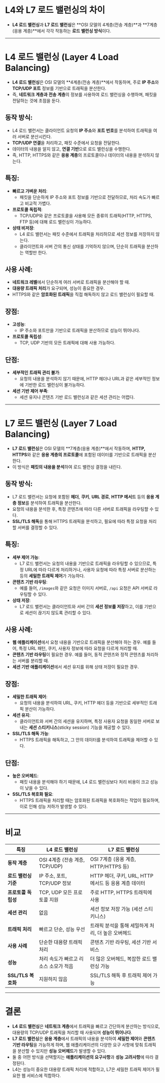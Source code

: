# L4와 L7 로드 밸런싱의 차이

- **L4 로드 밸런싱**과 **L7 로드 밸런싱**은 **OSI 모델의 4계층(전송 계층)**과 **7계층(응용 계층)**에서 각각 작동하는 **로드 밸런싱 방식**이다.

---

# **L4 로드 밸런싱 (Layer 4 Load Balancing)**

- **L4 로드 밸런싱**은 OSI 모델의 **4계층(전송 계층)**에서 작동하며, 주로 **IP 주소**와 **TCP/UDP 포트** 정보를 기반으로 트래픽을 분산한다.
- 즉, **네트워크 계층과 전송 계층**의 정보를 사용하여 로드 밸런싱을 수행하며, 패킷을 전달하는 것에 초점을 둔다.

## 동작 방식:

- L4 로드 밸런서는 클라이언트 요청의 **IP 주소**와 **포트 번호**를 분석하여 트래픽을 여러 서버로 분산시킨다.
- **TCP/UDP 연결**을 처리하고, 패킷 수준에서 요청을 전달한다.
- 데이터의 내용을 알지 않고, **연결 기반**으로 로드 밸런싱을 수행한다.
- 즉, HTTP, HTTPS와 같은 **응용 계층**의 프로토콜이나 데이터의 내용을 분석하지 않는다.

## 특징:

- **빠르고 가벼운 처리**:
    - 패킷을 단순하게 IP 주소와 포트 정보를 기반으로 전달하므로, 처리 속도가 빠르고 비교적 가볍다.
- **프로토콜 독립적**:
    - TCP/UDP와 같은 프로토콜을 사용해 모든 종류의 트래픽(HTTP, HTTPS, FTP 등)에 대해 로드 밸런싱이 가능하다.
- **상태 비저장**:
    - L4 로드 밸런서는 패킷 수준에서 트래픽을 처리하므로 세션 정보를 저장하지 않는다.
    - 클라이언트와 서버 간의 통신 상태를 기억하지 않으며, 단순히 트래픽을 분산하는 역할만 한다.

## 사용 사례:

- **네트워크 레벨**에서 단순하게 여러 서버로 트래픽을 분산해야 할 때.
- **대용량 트래픽 처리**가 요구되며, 성능이 중요한 경우.
- HTTPS와 같은 **암호화된 트래픽**을 직접 해독하지 않고 로드 밸런싱이 필요할 때.

## 장점:

- **고성능**:
    - IP 주소와 포트만을 기반으로 트래픽을 분산하므로 성능이 뛰어나다.
- **프로토콜 독립성**:
    - TCP, UDP 기반의 모든 트래픽에 대해 사용 가능하다.

## 단점:

- **세부적인 트래픽 관리 불가**:
    - 요청의 내용을 분석하지 않기 때문에, HTTP 헤더나 URL과 같은 세부적인 정보에 기반한 로드 밸런싱이 불가능하다.
- **세션 기반 제어 부족**:
    - 세션 유지나 콘텐츠 기반 로드 밸런싱과 같은 세션 관리는 어렵다.

---

# **L7 로드 밸런싱 (Layer 7 Load Balancing)**

- **L7 로드 밸런싱**은 OSI 모델의 **7계층(응용 계층)**에서 작동하며, **HTTP, HTTPS**와 같은 **응용 계층의 프로토콜**에 포함된 데이터를 기반으로 트래픽을 분산한다.
- 이 방식은 **패킷의 내용을 분석**하여 로드 밸런싱 결정을 내린다.

## 동작 방식:

- L7 로드 밸런서는 요청에 포함된 **헤더**, **쿠키**, **URL 경로**, **HTTP 메서드** 등의 **응용 계층 정보**를 분석하여 트래픽을 분산한다.
- 요청의 내용을 분석한 후, 특정 콘텐츠에 따라 다른 서버로 트래픽을 라우팅할 수 있다.
- **SSL/TLS 해독**을 통해 HTTPS 트래픽을 분석하고, 필요에 따라 특정 요청을 처리할 서버를 결정할 수 있다.

## 특징:

- **세부 제어 가능**:
    - L7 로드 밸런서는 요청의 내용을 기반으로 트래픽을 라우팅할 수 있으므로, 특정 URL에 따라 다르게 처리하거나, 사용자 요청에 따라 특정 서버로 분산하는 등의 **세밀한 트래픽 제어**가 가능하다.
- **콘텐츠 기반 라우팅**:
    - 예를 들어, `/images`와 같은 요청은 이미지 서버로, `/api` 요청은 API 서버로 라우팅할 수 있다.
- **상태 저장**:
    - L7 로드 밸런서는 클라이언트와 서버 간의 **세션 정보를 저장**하고, 이를 기반으로 세션이 끊기지 않도록 관리할 수 있다.

## 사용 사례:

- **웹 애플리케이션**에서 요청 내용을 기반으로 트래픽을 분산해야 하는 경우. 예를 들어, 특정 URL 패턴, 쿠키, 사용자 정보에 따라 요청을 다르게 처리할 때.
- **콘텐츠 기반 라우팅**이 필요한 경우. 예를 들어, 동적 콘텐츠와 정적 콘텐츠를 처리하는 서버를 분리할 때.
- **세션 기반 애플리케이션**에서 세션 유지를 위해 상태 저장이 필요한 경우.

## 장점:

- **세밀한 트래픽 제어**:
    - 요청의 내용을 분석하여 URL, 쿠키, HTTP 헤더 등을 기반으로 세부적인 트래픽 분산이 가능하다.
- **세션 유지**:
    - 클라이언트와 서버 간의 세션을 유지하며, 특정 사용자 요청을 동일한 서버로 보내는 **세션 스티키니스**(sticky session) 기능을 제공할 수 있다.
- **SSL/TLS 해독 가능**:
    - HTTPS 트래픽을 해독하고, 그 안의 데이터를 분석하여 트래픽을 제어할 수 있다.

## 단점:

- **높은 오버헤드**:
    - 패킷 내용을 분석해야 하기 때문에, L4 로드 밸런싱보다 처리 비용이 크고 성능이 낮을 수 있다.
- **SSL/TLS 복호화 필요**:
    - HTTPS 트래픽을 처리할 때는 암호화된 트래픽을 복호화하는 작업이 필요하며, 이로 인해 성능 저하가 발생할 수 있다.

---

# 비교

| **특징** | **L4 로드 밸런싱** | **L7 로드 밸런싱** |
| --- | --- | --- |
| **동작 계층** | OSI 4계층 (전송 계층, TCP/UDP) | OSI 7계층 (응용 계층, HTTP/HTTPS 등) |
| **로드 밸런싱 기준** | IP 주소, 포트, TCP/UDP 정보 | HTTP 헤더, 쿠키, URL, HTTP 메서드 등 응용 계층 데이터 |
| **프로토콜 독립성** | TCP, UDP 모든 프로토콜 지원 | 주로 HTTP, HTTPS 트래픽에 사용 |
| **세션 관리** | 없음 | 세션 정보 저장 가능 (세션 스티키니스) |
| **트래픽 처리** | 빠르고 단순, 성능 우선 | 트래픽 분석을 통해 세밀하게 처리, 더 높은 오버헤드 |
| **사용 사례** | 단순한 대용량 트래픽 처리 | 콘텐츠 기반 라우팅, 세션 기반 서비스 |
| **성능** | 처리 속도가 빠르고 리소스 소모가 적음 | 더 많은 오버헤드, 복잡한 로드 밸런싱 가능 |
| **SSL/TLS 복호화** | 지원하지 않음 | SSL/TLS 해독 후 트래픽 제어 가능 |

---

# **결론**

- **L4 로드 밸런싱**은 **네트워크 계층**에서 트래픽을 빠르고 간단하게 분산하는 방식으로, 대용량의 TCP/UDP 트래픽을 처리할 때 사용되며 **성능이 뛰어나다**.
- **L7 로드 밸런싱**은 **응용 계층**에서 트래픽의 내용을 분석하여 **세밀한 제어**와 **콘텐츠 기반 라우팅**을 가능하게 하며, 웹 애플리케이션의 다양한 요구 사항에 맞춰 트래픽을 분산할 수 있지만 **성능 오버헤드**가 발생할 수 있다.
- 둘 중 어떤 방식을 선택할지는 **애플리케이션의 요구사항**과 **성능 고려사항**에 따라 결정된다.
- L4는 성능이 중요한 대용량 트래픽 처리에 적합하고, L7은 세밀한 트래픽 제어가 필요한 웹 서비스에 적합하다.